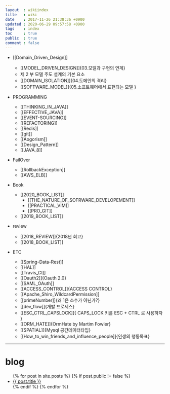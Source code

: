 ```yaml
---
layout  : wikiindex
title   : wiki
date    : 2017-11-26 21:38:36 +0900
updated : 2020-06-29 09:57:58 +0900
tags    : index
toc     : true
public  : true
comment : false
---
```



* [[Domain_Driven_Design]]
    * [[MODEL_DRIVEN_DESIGN]]{03.모델과 구현의 연계}
    * 제 2 부 모델 주도 셜계의 기본 요소
    * [[DOMAIN_ISOLATION]]{04.도메인의 격리}
    * [[SOFTWARE_MODEL]]{05.소프트웨어에서 표현되는 모델 }

* PROGRAMMING 
    * [[THINKING_IN_JAVA]]
    * [[EFFECTIVE_JAVA]]
    * [[EVENT-SOURCING]]
    * [[REFACTORING]]
    * [[Redis]]
    * [[git]]
    * [[Aogorism]]
    * [[Design_Pattern]]
    * [[JAVA_8]]


* FailOver
    * [[RollbackException]]  
    * [[AWS_ELB]]  


* Book
    * [[2020_BOOK_LIST]]
        * [[THE_NATURE_OF_SOFRWARE_DEVELOPEMENT]]
        * [[PRACTICAL_VIM]]
        * [[PRO_GIT]]
    * [[2019_BOOK_LIST]]

* review
    * [[2018_REVIEW]]{2018년 회고}
    * [[2018_BOOK_LIST]]

* ETC
    * [[Spring-Data-Rest]]
    * [[HAL]]
    * [[Travis_CI]]
    * [[Oauth2]]{Oauth 2.0}
    * [[SAML_OAuth]]
    * [[ACCESS_CONTROL]]{ACCESS CONTROL}
    * [[Apache_Shiro_WildcardPermission]]
    * [[primeNumber]]{왜 1은 소수가 아닌가?}
    * [[dev_flow]]{개발 프로세스}
    * [[ESC_CTRL_CAPSLOCK]]{ CAPS_LOCK 키를 ESC + CTRL 로 사용하자 }
    * [[ORM_HATE]]{OrmHate by Martim Fowler}
    * [[SPATIAL]]{Mysql 공간데이터타입}
    * [[How_to_win_friends_and_influence_people]]{인생의 행동목표}

---

# blog
<div>
    <ul>
{% for post in site.posts %}
    {% if post.public != false %}
        <li>
            <a class="post-link" href="{{ post.url | prepend: site.baseurl }}">
                {{ post.title }}
            </a>
        </li>
    {% endif %}
{% endfor %}
    </ul>
</div>

